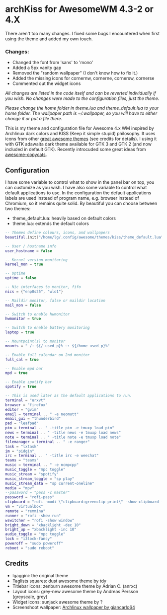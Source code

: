 # archKiss for AwesomeWM 4.3-2 or 4.X

There aren't too many changes. I fixed some bugs I encountered when first using the theme and added my own touch.

### Changes:
* Changed the font from 'sans' to 'mono'
* Added a 5px vanity gap
* Removed the "random wallpaper" (I don't know how to fix it.)
* Added the missing icons for cornernw, cornerne, cornersw, cornerse
* Commented out the widget icons

*All changes are listed in the code itself and can be reverted individually if you wish.*
*No changes were made to the configuration files, just the theme.*

*Please change the home folder in theme.lua and theme_default.lua to your home folder. The wallpaper path is ~/.wallpaper, so you will have to either change it or put a file there.*

This is my theme and configuration file for Awesome 4.x WM inspired by Archlinux dark colors and KISS (Keep it simple stupid) philosophy. 
It uses icons from other [great awesome themes](https://github.com/mikar/awesome-themes) (see credits for details).
I using it with GTK adawaita dark theme available for GTK 3 and GTK 2 (and now included in default GTK).
Recently introcuded some great ideas from [awesome-copycats](https://github.com/copycat-killer/awesome-copycats).

## Configuration

I have some variable to control what to show in the panel bar on top, you can customize as you wish.
I have also some variable to control what default applications to use. In the configuration the default applications labels are used instead of program name,
e.g. browser instead of Chromium, so it remains quite solid.
By beautiful you can choose between two themes:
* theme_default.lua: heavily based on default colors
* theme.lua: extends the default colors

```lua
-- Themes define colours, icons, and wallpapers
beautiful.init("/home/lg/.config/awesome/themes/kiss/theme_default.lua")

-- User / hostname info
user_hostname = false

-- Kernel version monitoring
kernel_mon = true

-- Uptime
uptime = false

-- Nic interfaces to monitor, fifo
nics = {"enp0s25", "wlo1"}

-- Maildir monitor, false or maildir location
mail_mon = false

-- Switch to enable hwmonitor
hwmonitor = true

-- Switch to enable battery monitoring
laptop = true

-- Mountpoint(s) to monitor
mounts = " /: ${/ used_p}% ~: ${/home used_p}%"

-- Enable full calendar on 2nd monitor
full_cal = true

-- Enable mpd bar
mpd = true

-- Enable spotify bar
spotify = true

-- This is used later as the default applications to run.
terminal = "urxvt"
browser = "firefox"
editor = "gvim"
email = terminal .. " -e neomutt"
email_gui = "thunderbird"
pad = "leafpad"
pim = terminal .. " -title pim -e tmuxp load pim"
news = terminal .. " -title news -e tmuxp load news"
note = terminal .. " -title note -e tmuxp load note"
filemanager = terminal .. " -e ranger"
task = "lxtask"
im = "pidgin"
irc = terminal .. " -title irc -e weechat"
teams = "teams"
music = terminal .. " -e ncmpcpp"
music_toggle = "mpc toggle"
music_stream = "spotify"
music_stream_toggle = "sp play"
music_stream_data = "sp current-oneline"
media = "mpv"
--password = "pass -c master"
password = "rofi-pass"
clipboard = "rofi -modi \"clipboard:greenclip print\" -show clipboard -run-command '{cmd}'; xdotool type --clearmodifiers $(xclip -o -selection clipboard)"
vm = "virtualbox"
remote = "remmina"
runner = "rofi -show run"
wswitcher = "rofi -show window"
bright_down = "xbacklight -dec 10"
bright_up = "xbacklight -inc 10"
audio_toggle = "mpc toggle"
lock = "i3lock-fancy"
poweroff = "sudo poweroff"
reboot = "sudo reboot"
```

## Credits
* lgaggini: the original theme
* Taglists squares: dust awesome theme by tdy
* Titlebar icons: zenburn awesome theme by Adrian C. (anrxc)
* Layout icons: grey-new awesome theme by Andreas Persson (greyscale, grey)
* Widget icons: sunjack awesome theme by ?
* Screenshoot wallpaper: [Archlinux wallpaper by giancarlo64](https://www.deviantart.com/giancarlo64/art/ArchLinux-Wallpaper-360078960)
